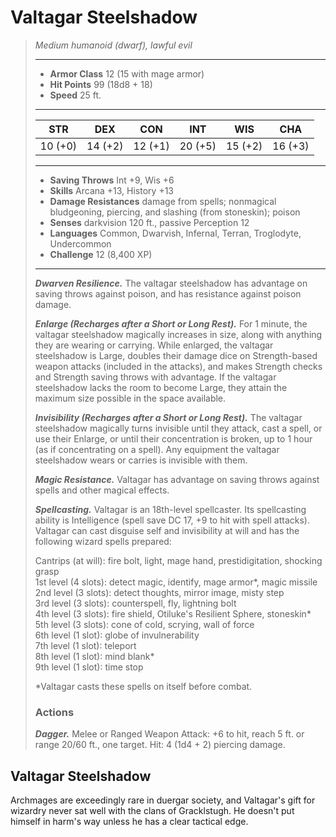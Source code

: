 # Valtagar Steelshadow
>*Medium humanoid (dwarf), lawful evil*
>___
>- **Armor Class** 12 (15 with mage armor)
>- **Hit Points** 99 (18d8 + 18)
>- **Speed** 25 ft. 
>___
>|STR|DEX|CON|INT|WIS|CHA|
>|:---:|:---:|:---:|:---:|:---:|:---:|
>|10 (+0)|14 (+2)|12 (+1)|20 (+5)|15 (+2)|16 (+3)|
>___
>- **Saving Throws** Int +9, Wis +6
>- **Skills** Arcana +13, History +13
>- **Damage Resistances** damage from spells; nonmagical bludgeoning, piercing, and slashing (from stoneskin); poison
>- **Senses** darkvision 120 ft., passive Perception 12
>- **Languages** Common, Dwarvish, Infernal, Terran, Troglodyte, Undercommon
>- **Challenge** 12 (8,400 XP)
>___
>***Dwarven Resilience.*** The valtagar steelshadow has advantage on saving throws against poison, and has resistance against poison damage.  
>
>***Enlarge (Recharges after a Short or Long Rest).*** For 1 minute, the valtagar steelshadow magically increases in size, along with anything they are wearing or carrying. While enlarged, the valtagar steelshadow is Large, doubles their damage dice on Strength-based weapon attacks (included in the attacks), and makes Strength checks and Strength saving throws with advantage. If the valtagar steelshadow lacks the room to become Large, they attain the maximum size possible in the space available.  
>
>***Invisibility (Recharges after a Short or Long Rest).*** The valtagar steelshadow magically turns invisible until they attack, cast a spell, or use their Enlarge, or until their concentration is broken, up to 1 hour (as if concentrating on a spell). Any equipment the valtagar steelshadow wears or carries is invisible with them.  
>
>***Magic Resistance.*** Valtagar has advantage on saving throws against spells and other magical effects.  
>
>***Spellcasting.*** Valtagar is an 18th-level spellcaster. Its spellcasting ability is Intelligence (spell save DC 17, +9 to hit with spell attacks). Valtagar can cast disguise self and invisibility at will and has the following wizard spells prepared:  
>
>Cantrips (at will): fire bolt, light, mage hand, prestidigitation, shocking grasp  
>1st level (4 slots): detect magic, identify, mage armor*, magic missile  
>2nd level (3 slots): detect thoughts, mirror image, misty step  
>3rd level (3 slots): counterspell, fly, lightning bolt  
>4th level (3 slots): fire shield, Otiluke's Resilient Sphere, stoneskin*  
>5th level (3 slots): cone of cold, scrying, wall of force  
>6th level (1 slot): globe of invulnerability  
>7th level (1 slot): teleport  
>8th level (1 slot): mind blank*  
>9th level (1 slot): time stop  
>
>*Valtagar casts these spells on itself before combat.  
>
>
>### Actions
>***Dagger.*** Melee  or Ranged Weapon Attack: +6 to hit, reach 5 ft. or range 20/60 ft., one target. Hit: 4 (1d4 + 2) piercing damage.
## Valtagar Steelshadow
Archmages are exceedingly rare in duergar society, and Valtagar's gift for wizardry never sat well with the clans of Gracklstugh. He doesn't put himself in harm's way unless he has a clear tactical edge.